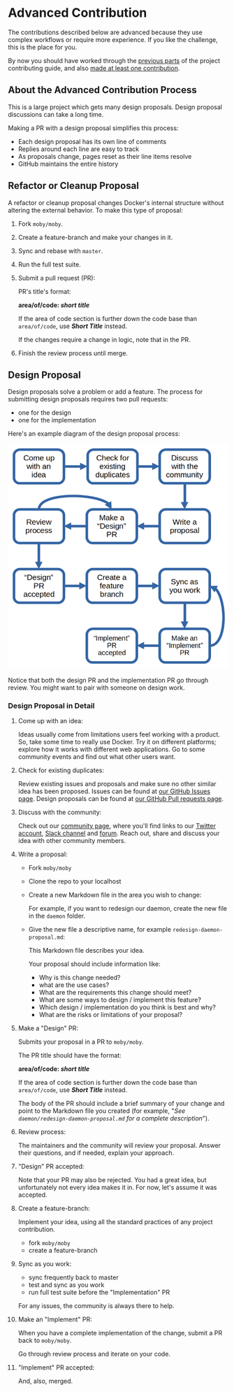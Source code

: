 # Advanced Contribution

The contributions described below are advanced because they use complex workflows or require more experience.
If you like the challenge, this is the place for you.

By now you should have worked through the [previous parts](README.md) of the project contributing guide, and also [made at least one contribution](who-written-for.md).

## About the Advanced Contribution Process

This is a large project which gets many design proposals.
Design proposal discussions can take a long time.

Making a PR with a design proposal simplifies this process:

* Each design proposal has its own line of comments
* Replies around each line are easy to track
* As proposals change, pages reset as their line items resolve
* GitHub maintains the entire history

## Refactor or Cleanup Proposal

A refactor or cleanup proposal changes Docker's internal structure without altering the external behavior. To make this type of proposal:

1. Fork `moby/moby`.

2. Create a feature-branch and make your changes in it.

3. Sync and rebase with `master`.

4. Run the full test suite.

5. Submit a pull request (PR):

    PR's title's format:

    **area/of/code: _short title_**

    If the area of code section is further down the code base than `area/of/code`, use **_Short Title_** instead.

    If the changes require a change in logic, note that in the PR.

6. Finish the review process until merge.

## Design Proposal

Design proposals solve a problem or add a feature.
The process for submitting design proposals requires two pull requests:

 - one for the design
 - one for the implementation

Here's an example diagram of the design proposal process:

![proposal process](images/example_process.png)

Notice that both the design PR and the implementation PR go through review.
You might want to pair with someone on design work.

### Design Proposal in Detail

1. Come up with an idea:

    Ideas usually come from limitations users feel working with a product. So,
    take some time to really use Docker. Try it on different platforms; explore
    how it works with different web applications. Go to some community events
    and find out what other users want.

2. Check for existing duplicates:

    Review existing issues and proposals and make sure no other similar idea has been proposed.
    Issues can be found at [our GitHub Issues page](https://github.com/moby/moby/issues).
    Design proposals can be found at [our GitHub Pull requests page](https://github.com/moby/moby/pulls).

3. Discuss with the community:

    Check out our [community page](https://mobyproject.org/community/), where you'll find links to our [Twitter account](https://twitter.com/moby), [Slack channel](https://dockr.ly/comm-slack) and [forum](https://forums.mobyproject.org/).
    Reach out, share and discuss your idea with other community members.

4. Write a proposal:

    - Fork `moby/moby`
    - Clone the repo to your localhost
    - Create a new Markdown file in the area you wish to change:

        For example, if you want to redesign our daemon, create the new file in the `daemon` folder.

    - Give the new file a descriptive name, for example  `redesign-daemon-proposal.md`:

        This Markdown file describes your idea.

        Your proposal should include information like:

        * Why is this change needed?
        * what are the use cases?
        * What are the requirements this change should meet?
        * What are some ways to design / implement this feature?
        * Which design / implementation do you think is best and why?
        * What are the risks or limitations of your proposal?

5. Make a "Design" PR:

    Submits your proposal in a PR to `moby/moby`.

    The PR title should have the format:

    **area/of/code: _short title_**

    If the area of code section is further down the code base than `area/of/code`, use **_Short Title_** instead.

    The body of the PR should include a brief summary of your change and point to the Markdown file you created (for example, "_See `daemon/redesign-daemon-proposal.md` for a complete description_").

6. Review process:

    The maintainers and the community will review your proposal. Answer their questions, and if needed, explain your approach.

7. "Design" PR accepted:

    Note that your PR may also be rejected.
    You had a great idea, but unfortunately not every idea makes it in.
    For now, let's assume it was accepted.

8. Create a feature-branch:

    Implement your idea, using all the standard practices of any project contribution.

    * fork `moby/moby`
    * create a feature-branch

9. Sync as you work:

    * sync frequently back to master
    * test and sync as you work
    * run full test suite before the "Implementation" PR

    For any issues, the community is always there to help.

10. Make an "Implement" PR:

    When you have a complete implementation of the change, submit a PR back to `moby/moby`.

    Go through review process and iterate on your code.

11. "Implement" PR accepted:

    And, also, merged.
